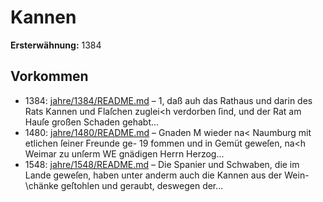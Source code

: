 # Kannen

**Ersterwähnung:** 1384

## Vorkommen
- 1384: [jahre/1384/README.md](../jahre/1384/README.md) – 1, daß auh das Rathaus und darin des
Rats Kannen und Flaſchen zuglei<h verdorben ſind, und
der Rat am Hauſe großen Schaden gehabt...
- 1480: [jahre/1480/README.md](../jahre/1480/README.md) – Gnaden
M wieder na< Naumburg mit etlichen ſeiner Freunde ge-
19 fommen und in Gemüt geweſen, na<h Weimar zu unſerm
WE gnädigen Herrn Herzog...
- 1548: [jahre/1548/README.md](../jahre/1548/README.md) – Die Spanier und Schwaben, die im Lande geweſen,
haben unter anderm auch die Kannen aus der Wein-
\chänke geſtohlen und geraubt, deswegen der...
